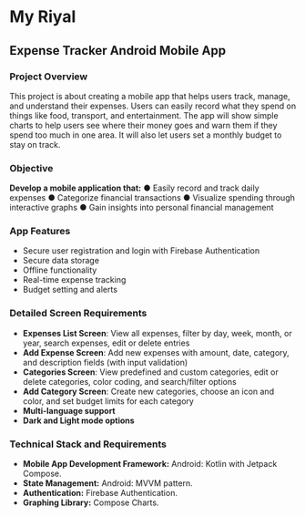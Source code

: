 # My Riyal
## Expense Tracker Android Mobile App

### Project Overview
This project is about creating a mobile app that helps users track, manage, and understand their expenses. Users can easily record what they spend on things like food, transport, and entertainment. The app will show simple charts to help users see where their money goes and warn them if they spend too much in one area. It will also let users set a monthly budget to stay on track.

### Objective
**Develop a mobile application that:**
● Easily record and track daily expenses
● Categorize financial transactions
● Visualize spending through interactive graphs
● Gain insights into personal financial management

### App Features
- Secure user registration and login with Firebase Authentication
- Secure data storage
- Offline functionality
- Real-time expense tracking
- Budget setting and alerts

### Detailed Screen Requirements
- **Expenses List Screen**:
View all expenses, filter by day, week, month, or year, search expenses, edit or delete entries
- **Add Expense Screen**:
  Add new expenses with amount, date, category, and description fields (with input validation)
- **Categories Screen**:
  View predefined and custom categories, edit or delete categories, color coding, and search/filter options
- **Add Category Screen**:
  Create new categories, choose an icon and color, and set budget limits for each category
- **Multi-language support**
- **Dark and Light mode options**

### Technical Stack and Requirements
- **Mobile App Development Framework:** Android: Kotlin with Jetpack Compose.
- **State Management:** Android: MVVM pattern.
- **Authentication:** Firebase Authentication.
- **Graphing Library:** Compose Charts.

